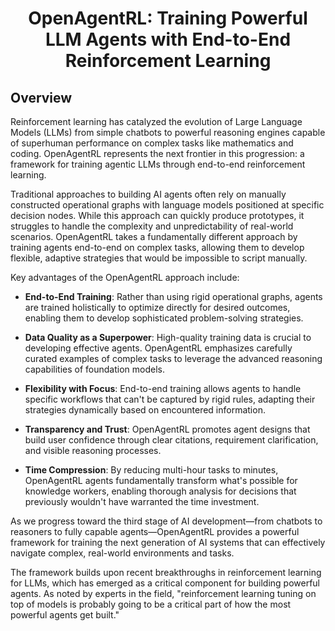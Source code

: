 <h1 align="center"> OpenAgentRL: Training Powerful LLM Agents with End-to-End Reinforcement Learning </h1>

## Overview

Reinforcement learning has catalyzed the evolution of Large Language Models (LLMs) from simple chatbots to powerful reasoning engines capable of superhuman performance on complex tasks like mathematics and coding. OpenAgentRL represents the next frontier in this progression: a framework for training agentic LLMs through end-to-end reinforcement learning.

Traditional approaches to building AI agents often rely on manually constructed operational graphs with language models positioned at specific decision nodes. While this approach can quickly produce prototypes, it struggles to handle the complexity and unpredictability of real-world scenarios. OpenAgentRL takes a fundamentally different approach by training agents end-to-end on complex tasks, allowing them to develop flexible, adaptive strategies that would be impossible to script manually.

Key advantages of the OpenAgentRL approach include:

- **End-to-End Training**: Rather than using rigid operational graphs, agents are trained holistically to optimize directly for desired outcomes, enabling them to develop sophisticated problem-solving strategies.
  
- **Data Quality as a Superpower**: High-quality training data is crucial to developing effective agents. OpenAgentRL emphasizes carefully curated examples of complex tasks to leverage the advanced reasoning capabilities of foundation models.
  
- **Flexibility with Focus**: End-to-end training allows agents to handle specific workflows that can't be captured by rigid rules, adapting their strategies dynamically based on encountered information.
  
- **Transparency and Trust**: OpenAgentRL promotes agent designs that build user confidence through clear citations, requirement clarification, and visible reasoning processes.
  
- **Time Compression**: By reducing multi-hour tasks to minutes, OpenAgentRL agents fundamentally transform what's possible for knowledge workers, enabling thorough analysis for decisions that previously wouldn't have warranted the time investment.

As we progress toward the third stage of AI development—from chatbots to reasoners to fully capable agents—OpenAgentRL provides a powerful framework for training the next generation of AI systems that can effectively navigate complex, real-world environments and tasks.

The framework builds upon recent breakthroughs in reinforcement learning for LLMs, which has emerged as a critical component for building powerful agents. As noted by experts in the field, "reinforcement learning tuning on top of models is probably going to be a critical part of how the most powerful agents get built."